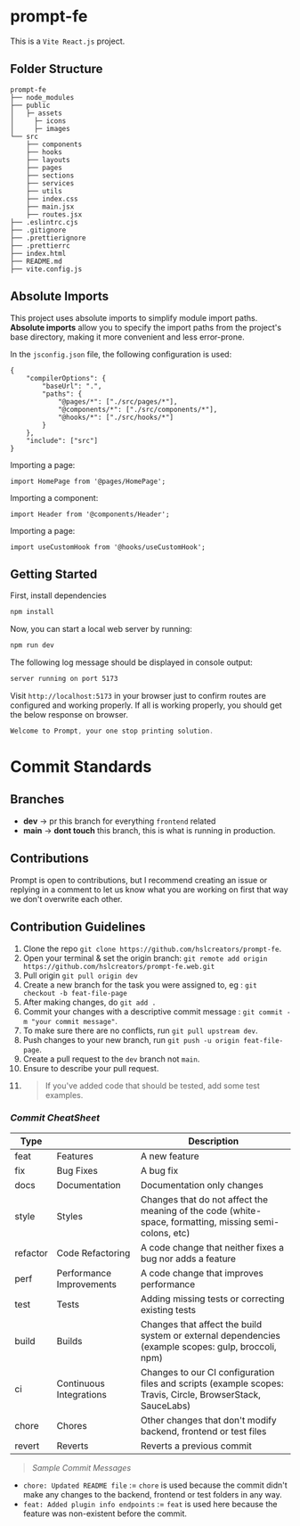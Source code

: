 # prompt-fe

This is a `Vite React.js` project.

## Folder Structure

```
prompt-fe
├── node_modules
├── public
│   ├─ assets
│     ├─ icons
│     ├─ images
└── src
    ├── components
    ├── hooks
    ├── layouts
    ├── pages
    ├── sections
    ├── services
    ├── utils
    ├── index.css
    ├── main.jsx
    ├── routes.jsx
├── .eslintrc.cjs
├── .gitignore
├── .prettierignore
├── .prettierrc
├── index.html
├── README.md
├── vite.config.js
```

## Absolute Imports

This project uses absolute imports to simplify module import paths. **Absolute imports** allow you to specify the import paths from the project's base directory, making it more convenient and less error-prone.

In the `jsconfig.json` file, the following configuration is used:

```
{
	"compilerOptions": {
		"baseUrl": ".",
		"paths": {
			"@pages/*": ["./src/pages/*"],
			"@components/*": ["./src/components/*"],
			"@hooks/*": ["./src/hooks/*"]
		}
	},
	"include": ["src"]
}
```

Importing a page:

```
import HomePage from '@pages/HomePage';
```

Importing a component:

```
import Header from '@components/Header';
```

Importing a page:

```
import useCustomHook from '@hooks/useCustomHook';
```

## Getting Started

First, install dependencies

```bash
npm install
```

Now, you can start a local web server by running:

```bash
npm run dev
```

The following log message should be displayed in console output:

```bash
server running on port 5173
```

Visit `http://localhost:5173` in your browser just to confirm routes are configured and working properly. If all is working properly, you should get the below response on browser.

```js
Welcome to Prompt, your one stop printing solution.
```

# Commit Standards

## Branches

- **dev** -> pr this branch for everything `frontend` related
- **main** -> **dont touch** this branch, this is what is running in production.

## Contributions

Prompt is open to contributions, but I recommend creating an issue or replying in a comment to let us know what you are working on first that way we don't overwrite each other.

## Contribution Guidelines

1. Clone the repo `git clone https://github.com/hslcreators/prompt-fe`.
2. Open your terminal & set the origin branch: `git remote add origin https://github.com/hslcreators/prompt-fe.web.git`
3. Pull origin `git pull origin dev`
4. Create a new branch for the task you were assigned to, eg : `git checkout -b feat-file-page`
5. After making changes, do `git add .`
6. Commit your changes with a descriptive commit message : `git commit -m "your commit message"`.
7. To make sure there are no conflicts, run `git pull upstream dev`.
8. Push changes to your new branch, run `git push -u origin feat-file-page`.
9. Create a pull request to the `dev` branch not `main`.
10. Ensure to describe your pull request.
11. > If you've added code that should be tested, add some test examples.

### _Commit CheatSheet_

| Type     |                          | Description                                                                                                 |
| -------- | ------------------------ | ----------------------------------------------------------------------------------------------------------- |
| feat     | Features                 | A new feature                                                                                               |
| fix      | Bug Fixes                | A bug fix                                                                                                   |
| docs     | Documentation            | Documentation only changes                                                                                  |
| style    | Styles                   | Changes that do not affect the meaning of the code (white-space, formatting, missing semi-colons, etc)      |
| refactor | Code Refactoring         | A code change that neither fixes a bug nor adds a feature                                                   |
| perf     | Performance Improvements | A code change that improves performance                                                                     |
| test     | Tests                    | Adding missing tests or correcting existing tests                                                           |
| build    | Builds                   | Changes that affect the build system or external dependencies (example scopes: gulp, broccoli, npm)         |
| ci       | Continuous Integrations  | Changes to our CI configuration files and scripts (example scopes: Travis, Circle, BrowserStack, SauceLabs) |
| chore    | Chores                   | Other changes that don't modify backend, frontend or test files                                             |
| revert   | Reverts                  | Reverts a previous commit                                                                                   |

> _Sample Commit Messages_

- `chore: Updated README file` := `chore` is used because the commit didn't make any changes to the backend, frontend or test folders in any way.
- `feat: Added plugin info endpoints` := `feat` is used here because the feature was non-existent before the commit.

